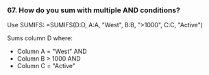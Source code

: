 ### 67. **How do you sum with multiple AND conditions?**

Use SUMIFS:
=SUMIFS(D:D, A:A, "West", B:B, ">1000", C:C, "Active")

Sums column D where:

- Column A = "West" AND
- Column B > 1000 AND
- Column C = "Active"
